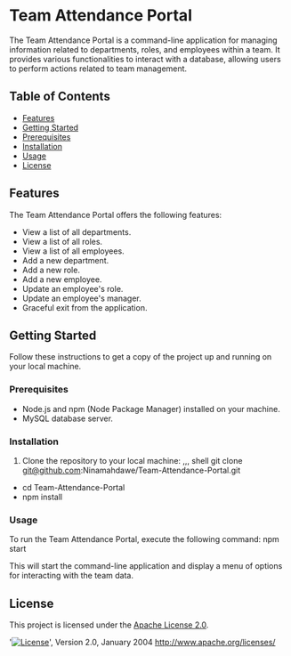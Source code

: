 # Team Attendance Portal

The Team Attendance Portal is a command-line application for managing information related to departments, roles, and employees within a team. It provides various functionalities to interact with a database, allowing users to perform actions related to team management.

## Table of Contents

- [Features](#features)
- [Getting Started](#getting-started)
- [Prerequisites](#prerequisites)
- [Installation](#installation)
- [Usage](#usage)
- [License](#license)

## Features

The Team Attendance Portal offers the following features:

- View a list of all departments.
- View a list of all roles.
- View a list of all employees.
- Add a new department.
- Add a new role.
- Add a new employee.
- Update an employee's role.
- Update an employee's manager.
- Graceful exit from the application.

## Getting Started

Follow these instructions to get a copy of the project up and running on your local machine.

### Prerequisites

- Node.js and npm (Node Package Manager) installed on your machine.
- MySQL database server.

### Installation

1. Clone the repository to your local machine:
   ,,, shell
   git clone git@github.com:Ninamahdawe/Team-Attendance-Portal.git

- cd Team-Attendance-Portal
- npm install

### Usage

To run the Team Attendance Portal, execute the following command:
npm start

This will start the command-line application and display a menu of options for interacting with the team data.

## License

This project is licensed under the [Apache License 2.0](LICENSE).

'[![License](https://img.shields.io/badge/License-Apache%202.0-blue.svg)](https://opensource.org/licenses/Apache-2.0)',
Version 2.0, January 2004
http://www.apache.org/licenses/
